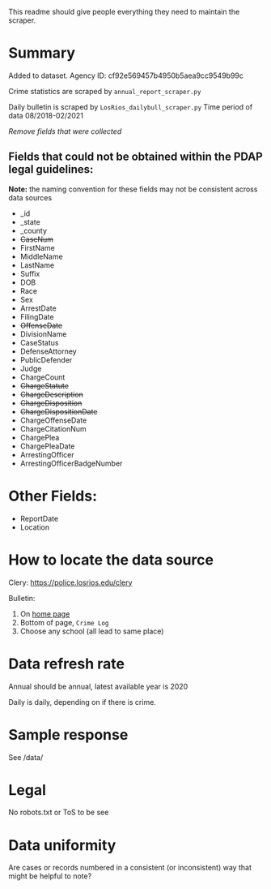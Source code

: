 This readme should give people everything they need to maintain the scraper.

# Summary
Added to dataset. Agency ID: cf92e569457b4950b5aea9cc9549b99c

Crime statistics are scraped by `annual_report_scraper.py`

Daily bulletin is scraped by `LosRios_dailybull_scraper.py`
Time period of data 08/2018-02/2021

_Remove fields that were collected_
## Fields that could not be obtained within the PDAP legal guidelines:
**Note:** the naming convention for these fields may not be consistent across data sources
* _id
* _state
* _county
* ~~CaseNum~~
* FirstName
* MiddleName
* LastName
* Suffix
* DOB
* Race
* Sex
* ArrestDate
* FilingDate
* ~~OffenseDate~~
* DivisionName
* CaseStatus
* DefenseAttorney
* PublicDefender
* Judge
* ChargeCount
* ~~ChargeStatute~~
* ~~ChargeDescription~~
* ~~ChargeDisposition~~
* ~~ChargeDispositionDate~~
* ChargeOffenseDate
* ChargeCitationNum
* ChargePlea
* ChargePleaDate
* ArrestingOfficer
* ArrestingOfficerBadgeNumber

# Other Fields:

* ReportDate
* Location

# How to locate the data source
Clery: https://police.losrios.edu/clery

Bulletin:
1. On [home page](https://police.losrios.edu/)
1. Bottom of page, `Crime Log`
1. Choose any school (all lead to same place)

# Data refresh rate
Annual should be annual, latest available year is 2020

Daily is daily, depending on if there is crime.

# Sample response
See /data/

# Legal
No robots.txt or ToS to be see

# Data uniformity
Are cases or records numbered in a consistent (or inconsistent) way that might be helpful to note?
